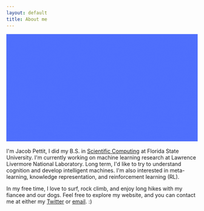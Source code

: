 ```yaml
---
layout: default
title: About me
---
```


<img class="banner" src="/assets/imgs/banner-5s.gif">

<!--<img class="portrait" src="/assets/imgs/IMG_6556 copy.png">-->


I'm Jacob Pettit, I did my B.S. in [Scientific Computing](https://www.sc.fsu.edu/) at Florida State University. I'm currently working on machine learning research at Lawrence Livermore National Laboratory. Long term, I'd like to try to understand cognition and develop intelligent machines. I'm also interested in meta-learning, knowledge representation, and reinforcement learning (RL).

In my free time, I love to surf, rock climb, and enjoy long hikes with my fiancee and our dogs. Feel free to explore my website, and you can contact me at either my [Twitter](https://twitter.com/jacobpettit18) or [email](mailto:jfpettit@gmail.com). :)

